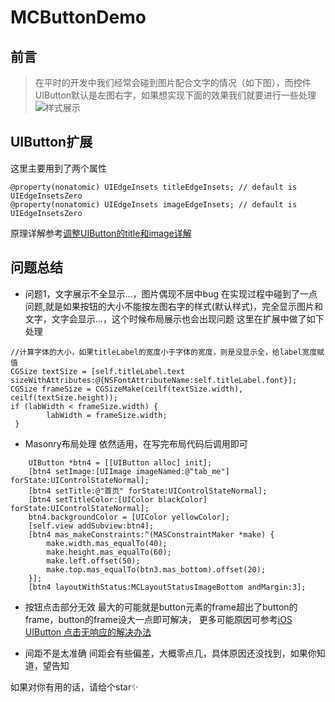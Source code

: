 # MCButtonDemo
## 前言
>在平时的开发中我们经常会碰到图片配合文字的情况（如下图），而控件UIButton默认是左图右字，如果想实现下面的效果我们就要进行一些处理
![样式展示](http://upload-images.jianshu.io/upload_images/1828346-865f5c26823ccece.png?imageMogr2/auto-orient/strip%7CimageView2/2/w/1240)

## UIButton扩展
这里主要用到了两个属性
```
@property(nonatomic) UIEdgeInsets titleEdgeInsets; // default is UIEdgeInsetsZero  
@property(nonatomic) UIEdgeInsets imageEdgeInsets; // default is UIEdgeInsetsZero
```
原理详解参考[调整UIButton的title和image详解](https://www.jianshu.com/p/fb20bce230d9?utm_campaign=maleskine&utm_content=note&utm_medium=seo_notes&utm_source=recommendation)
## 问题总结
* 问题1，文字展示不全显示...，图片偶现不居中bug
在实现过程中碰到了一点问题,就是如果按钮的大小不能按左图右字的样式(默认样式)，完全显示图片和文字，文字会显示...，这个时候布局展示也会出现问题
这里在扩展中做了如下处理
```
//计算字体的大小，如果titleLabel的宽度小于字体的宽度，则是没显示全，给label宽度赋值
CGSize textSize = [self.titleLabel.text sizeWithAttributes:@{NSFontAttributeName:self.titleLabel.font}];
CGSize frameSize = CGSizeMake(ceilf(textSize.width), ceilf(textSize.height));
if (labWidth < frameSize.width) {
        labWidth = frameSize.width;
 }
```

* Masonry布局处理
依然适用，在写完布局代码后调用即可
```
    UIButton *btn4 = [[UIButton alloc] init];
    [btn4 setImage:[UIImage imageNamed:@"tab_me"] forState:UIControlStateNormal];
    [btn4 setTitle:@"首页" forState:UIControlStateNormal];
    [btn4 setTitleColor:[UIColor blackColor] forState:UIControlStateNormal];
    btn4.backgroundColor = [UIColor yellowColor];
    [self.view addSubview:btn4];
    [btn4 mas_makeConstraints:^(MASConstraintMaker *make) {
        make.width.mas_equalTo(40);
        make.height.mas_equalTo(60);
        make.left.offset(50);
        make.top.mas_equalTo(btn3.mas_bottom).offset(20);
    }];
    [btn4 layoutWithStatus:MCLayoutStatusImageBottom andMargin:3];
```

* 按钮点击部分无效
最大的可能就是button元素的frame超出了button的frame，button的frame设大一点即可解决，
更多可能原因可参考[iOS UIButton 点击无响应的解决办法](https://www.jianshu.com/p/7a35d6c25bfe)

* 间距不是太准确
间距会有些偏差，大概零点几，具体原因还没找到，如果你知道，望告知

如果对你有用的话，请给个star✨

